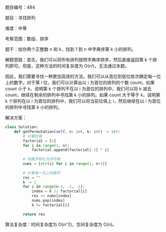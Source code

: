 题目编号：484

题目：寻找排列

难度：中等

考察范围：数组、排序

题干：给你两个正整数 n 和 k，找到 1 到 n 中字典序第 k 小的排列。

解题思路：首先，我们可以将所有排列按照字典序排序，然后直接返回第 k 个排列即可。但是，这种方法的时间复杂度为 O(n!)，无法通过本题。

因此，我们需要寻找一种更加高效的方法。我们可以从高位到低位依次确定每一位上的数字。对于第 i 位，我们可以计算出以 i 为首位的排列的个数 count，如果 count 小于 k，说明第 k 个排列不在以 i 为首位的排列中，我们可以将 k 减去 count，继续在剩余的排列中寻找第 k 小的排列。如果 count 大于等于 k，说明第 k 个排列在以 i 为首位的排列中，我们可以将当前位填上 i，然后继续在以 i 为首位的排列中寻找第 k 小的排列。

解决方案：

```python
class Solution:
    def getPermutation(self, n: int, k: int) -> str:
        # 计算阶乘
        factorial = [1]
        for i in range(1, n):
            factorial.append(factorial[-1] * i)
        
        # 将数字转化为字符串
        nums = [str(i) for i in range(1, n+1)]
        
        # 计算每一位上的数字
        res = ""
        k -= 1
        for i in range(n-1, -1, -1):
            index = k // factorial[i]
            res += nums[index]
            nums.pop(index)
            k %= factorial[i]
        
        return res
```

算法复杂度：时间复杂度为 O(n^2)，空间复杂度为 O(n)。
